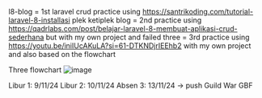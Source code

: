 l8-blog = 1st laravel crud practice using https://santrikoding.com/tutorial-laravel-8-installasi plek ketiplek
blog = 2nd practice using https://qadrlabs.com/post/belajar-laravel-8-membuat-aplikasi-crud-sederhana but with my own project and failed
three = 3rd practice using https://youtu.be/iniIUcAKuLA?si=61-DTKNDjrIEEhb2 with my own project and also based on the flowchart

Three flowchart
![image](https://github.com/user-attachments/assets/c5fb907e-4ac3-4716-944e-ec9ccd6c4bf6)


Libur 1: 9/11/24
Libur 2: 10/11/24
Absen 3: 13/11/24 -> push Guild War GBF
